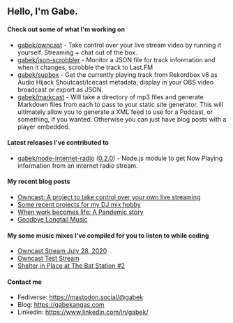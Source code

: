 ## Hello, I'm Gabe.

#### Check out some of what I'm working on

- [gabek/owncast](https://github.com/gabek/owncast) - Take control over your live stream video by running it yourself.  Streaming &#43; chat out of the box.
- [gabek/json-scrobbler](https://github.com/gabek/json-scrobbler) - Monitor a JSON file for track information and when it changes, scrobble the track to Last.FM
- [gabek/supbox](https://github.com/gabek/supbox) - Get the currently playing track from Rekordbox v6 as Audio Hijack Shoutcast/Icecast metadata, display in your OBS video broadcast or export as JSON.
- [gabek/markcast](https://github.com/gabek/markcast) - Will take a directory of mp3 files and generate Markdown files from each to pass to your static site generator.  This will ultimately allow you to generate a XML feed to use for a Podcast, or something, if you wanted.  Otherwise you can just have blog posts with a player embedded.

#### Latest releases I've contributed to

- [gabek/node-internet-radio](https://github.com/gabek/node-internet-radio) ([0.2.0](https://github.com/gabek/node-internet-radio/releases/tag/0.2.0)) - Node.js module to get Now Playing information from an internet radio stream.

#### My recent blog posts

- [Owncast: A project to take control over your own live streaming](https://gabekangas.com/blog/2020/06/owncast-a-project-to-take-control-over-your-own-live-streaming/)
- [Some recent projects for my DJ mix hobby](https://gabekangas.com/blog/2020/05/some-recent-projects-for-my-dj-mix-hobby/)
- [When work becomes life: A Pandemic story](https://gabekangas.com/blog/2020/03/when-work-becomes-life-a-pandemic-story/)
- [Goodbye Longtail Music](https://gabekangas.com/blog/2019/12/goodbye-longtail-music/)

#### My some music mixes I've compiled for you to listen to while coding

- [Owncast Stream July 28, 2020](https://gabekangas.com/mixes/owncast-stream-july-28-2020/owncast-stream-july-28-2020/)
- [Owncast Test Stream](https://gabekangas.com/mixes/owncast-test-stream-2020-07-07/owncast-test-stream-2020-07-07/)
- [Shelter in Place at The Bat Station #2](https://gabekangas.com/mixes/shelter-in-place-at-the-bat-station-2-may-13-2020/shelter-in-place-at-the-bat-station-2/)

#### Contact me

- Fediverse: https://mastodon.social/@gabek
- Blog: https://gabekangas.com
- Linkedin: https://www.linkedin.com/in/gabek/